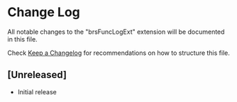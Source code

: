 # Change Log

All notable changes to the "brsFuncLogExt" extension will be documented in this file.

Check [Keep a Changelog](http://keepachangelog.com/) for recommendations on how to structure this file.

## [Unreleased]

- Initial release
